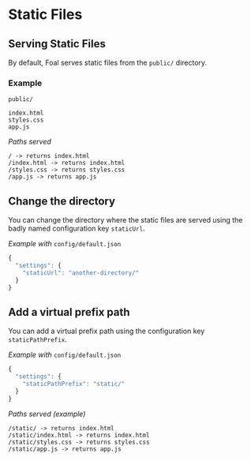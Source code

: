 # Static Files

## Serving Static Files

By default, Foal serves static files from the `public/` directory.

### Example

`public/`

```text
index.html
styles.css
app.js
```

_Paths served_

```text
/ -> returns index.html
/index.html -> returns index.html
/styles.css -> returns styles.css
/app.js -> returns app.js
```

## Change the directory

You can change the directory where the static files are served using the badly named configuration key `staticUrl`.

_Example with_ `config/default.json`

```javascript
{
  "settings": {
    "staticUrl": "another-directory/"
  }
}
```

## Add a virtual prefix path

You can add a virtual prefix path using the configuration key `staticPathPrefix`.

_Example with_ `config/default.json`

```javascript
{
  "settings": {
    "staticPathPrefix": "static/"
  }
}
```

_Paths served \(example\)_

```text
/static/ -> returns index.html
/static/index.html -> returns index.html
/static/styles.css -> returns styles.css
/static/app.js -> returns app.js
```

